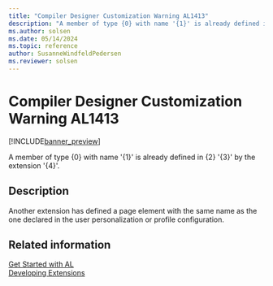 ```yaml
---
title: "Compiler Designer Customization Warning AL1413"
description: "A member of type {0} with name '{1}' is already defined in {2} '{3}' by the extension '{4}'."
ms.author: solsen
ms.date: 05/14/2024
ms.topic: reference
author: SusanneWindfeldPedersen
ms.reviewer: solsen
---
```

[//]: # (START>DO_NOT_EDIT)
[//]: # (IMPORTANT:Do not edit any of the content between here and the END>DO_NOT_EDIT.)
[//]: # (Any modifications should be made in the .xml files in the ModernDev repo.)
# Compiler Designer Customization Warning AL1413

[!INCLUDE[banner_preview](../includes/banner_preview.md)]

A member of type {0} with name '{1}' is already defined in {2} '{3}' by the extension '{4}'.


## Description
Another extension has defined a page element with the same name as the one declared in the user personalization or profile configuration.  

[//]: # (IMPORTANT: END>DO_NOT_EDIT)
## Related information  
[Get Started with AL](../devenv-get-started.md)  
[Developing Extensions](../devenv-dev-overview.md)  